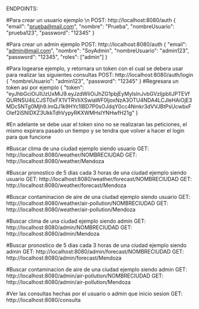 ENDPOINTS:

#Para crear un usuario ejemplo \n
POST: http://localhost:8080/auth
  {
      "email": "prueba@mail.com",
      "nombre": "Prueba",
      "nombreUsuario": "prueba123",
      "password": "12345"
  }

#Para crear un admin ejemplo
POST: http://localhost:8080/auth
  {
      "email": "admin@mail.com",
      "nombre": "SoyAdmin",
      "nombreUsuario": "admin123",
      "password": "12345",
      "roles": ["admin"]
  }

#Para logearse ejemplo, y retornara un token con el cual se debera usar para realizar las siguientes consultas
POST: http://localhost:8080/auth/login
  {
      "nombreUsuario": "admin123",
      "password": "12345"
  }
  #Regresara un token asi por ejemplo
  {
    "token": "eyJhbGciOiJIUzUxMiJ9.eyJzdWIiOiJhZG1pbjEyMyIsInJvbGVzIjpbIlJPTEVfQURNSU4iLCJST0xFX1VTRVIiXSwiaWF0IjoxNzA3OTU4NDA4LCJleHAiOjE3MDc5NTg0Mjh9.lmQJ1k9HYc1IBD7P0sOJdqY0cc4Nmkr3dVVJBtPsUcwbxFOlef2iSNIDXZ3UkkTdhVypyRKXWMHsIYNHwfH21g"
  }

#En adelante se debe usar el token sino no se realizaran las peticiones, el mismo expirara pasado un tiempo y se tendra que volver a hacer el login para que funcione

#Buscar clima de una ciudad ejemplo siendo usuario
GET: http://localhost:8080/weather/NOMBRECIUDAD
GET: http://localhost:8080/weather/Mendoza

#Buscar pronostico de 5 dias cada 3 horas de una ciudad ejemplo siendo usuario
GET: http://localhost:8080/weather/forecast/NOMBRECIUDAD
GET: http://localhost:8080/weather/forecast/Mendoza

#Buscar contaminacion de aire de una ciudad ejemplo siendo usuario
GET: http://localhost:8080/weather/air-pollution/NOMBRECIUDAD
GET: http://localhost:8080/weather/air-pollution/Mendoza

#Buscar clima de una ciudad ejemplo siendo admin
GET: http://localhost:8080/admin/NOMBRECIUDAD
GET: http://localhost:8080/admin/Mendoza

#Buscar pronostico de 5 dias cada 3 horas de una ciudad ejemplo siendo admin
GET: http://localhost:8080/admin/forecast/NOMBRECIUDAD
GET: http://localhost:8080/admin/forecast/Mendoza

#Buscar contaminacion de aire de una ciudad ejemplo siendo admin
GET: http://localhost:8080/admin/air-pollution/NOMBRECIUDAD
GET: http://localhost:8080/admin/air-pollution/Mendoza

#Ver las consultas hechas por el usuario o admin que inicio sesion
GET: http://localhost:8080/consulta










  
